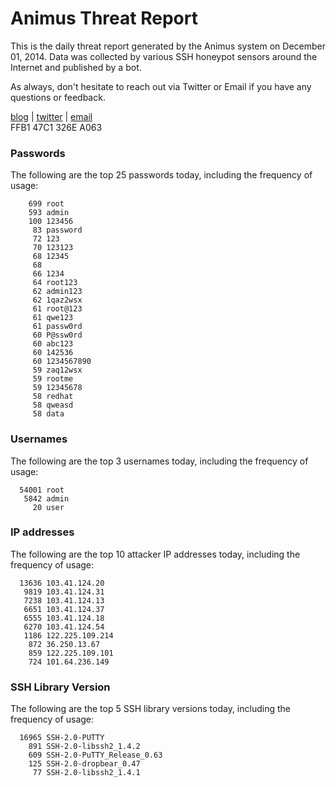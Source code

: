# Animus Threat Report

This is the daily threat report generated by the Animus system on December 01, 2014. Data was collected by various SSH honeypot sensors around the Internet and published by a bot.  

As always, don't hesitate to reach out via Twitter or Email if you have any questions or feedback.  

[blog](http://morris.guru) | [twitter](https://twitter.com/andrew___morris) | [email](mailto:andrew@morris.guru)  
FFB1 47C1 326E A063  
### Passwords
The following are the top 25 passwords today, including the frequency of usage:
```
    699 root
    593 admin
    100 123456
     83 password
     72 123
     70 123123
     68 12345
     68 
     66 1234
     64 root123
     62 admin123
     62 1qaz2wsx
     61 root@123
     61 qwe123
     61 passw0rd
     60 P@ssw0rd
     60 abc123
     60 142536
     60 1234567890
     59 zaq12wsx
     59 rootme
     59 12345678
     58 redhat
     58 qweasd
     58 data
```

### Usernames
The following are the top 3 usernames today, including the frequency of usage:
```
  54001 root
   5842 admin
     20 user
```

### IP addresses
The following are the top 10 attacker IP addresses today, including the frequency of usage:
```
  13636 103.41.124.20
   9819 103.41.124.31
   7238 103.41.124.13
   6651 103.41.124.37
   6555 103.41.124.18
   6270 103.41.124.54
   1186 122.225.109.214
    872 36.250.13.67
    859 122.225.109.101
    724 101.64.236.149
```

### SSH Library Version
The following are the top 5 SSH library versions today, including the frequency of usage:
```
  16965 SSH-2.0-PUTTY
    891 SSH-2.0-libssh2_1.4.2
    609 SSH-2.0-PuTTY_Release_0.63
    125 SSH-2.0-dropbear_0.47
     77 SSH-2.0-libssh2_1.4.1
```
